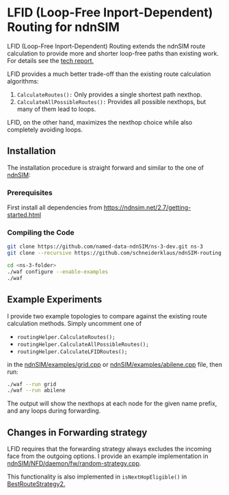 # LFID (Loop-Free Inport-Dependent) Routing for ndnSIM

LFID (Loop-Free Inport-Dependent) Routing extends the ndnSIM route calculation to provide more and shorter loop-free paths than existing work. For details see the [tech report.](https://named-data.net/publications/techreports/mp_routing_tech_report/)

LFID provides a much better trade-off than the existing route calculation algorithms:

1. ``CalculateRoutes():`` Only provides a single shortest path nexthop. 
2. ``CalculateAllPossibleRoutes():`` Provides all possible nexthops, but many of them lead to loops. 

LFID, on the other hand, maximizes the nexthop choice while also completely avoiding loops.


## Installation

The installation procedure is straight forward and similar to the one of [ndnSIM](https://ndnsim.net/2.7/getting-started.html):

### Prerequisites

First install all dependencies from https://ndnsim.net/2.7/getting-started.html

### Compiling the Code

```bash
git clone https://github.com/named-data-ndnSIM/ns-3-dev.git ns-3
git clone --recursive https://github.com/schneiderklaus/ndnSIM-routing ns-3/src/ndnSIM

cd <ns-3-folder>
./waf configure --enable-examples
./waf
```


## Example Experiments

I provide two example topologies to compare against the existing route calculation methods. Simply uncomment one of 
- ``routingHelper.CalculateRoutes();``
- ``routingHelper.CalculateAllPossibleRoutes();``
- ``routingHelper.CalculateLFIDRoutes();``
 
in the [ndnSIM/examples/grid.cpp](examples/grid.cpp) or [ndnSIM/examples/abilene.cpp](examples/abilene.cpp) file, then run:

```bash
./waf --run grid
./waf --run abilene
```

The output will show the nexthops at each node for the given name prefix, and any loops during forwarding.


## Changes in Forwarding strategy 

LFID requires that the forwarding strategy always excludes the incoming face from the outgoing options. I provide an example implementation in [ndnSIM/NFD/daemon/fw/random-strategy.cpp](https://github.com/schneiderklaus/NFD-routing/blob/NFD-0.6.5-ndnSIM/daemon/fw/random-strategy.cpp).

This functionality is also implemented in ``isNextHopEligible()`` in [BestRouteStrategy2.](https://github.com/schneiderklaus/NFD-routing/blob/NFD-0.6.5-ndnSIM/daemon/fw/best-route-strategy2.cpp)

